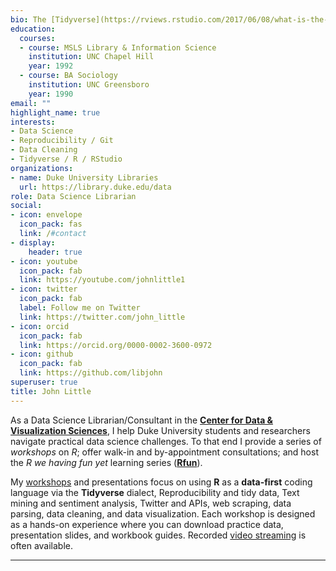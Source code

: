 ```yaml
---
bio: The [Tidyverse](https://rviews.rstudio.com/2017/06/08/what-is-the-tidyverse/) empowers my passion for wrangling data into happy little rectangles
education:
  courses:
  - course: MSLS Library & Information Science
    institution: UNC Chapel Hill
    year: 1992
  - course: BA Sociology
    institution: UNC Greensboro
    year: 1990
email: ""
highlight_name: true
interests:
- Data Science
- Reproducibility / Git
- Data Cleaning
- Tidyverse / R / RStudio
organizations:
- name: Duke University Libraries
  url: https://library.duke.edu/data
role: Data Science Librarian
social:
- icon: envelope
  icon_pack: fas
  link: /#contact
- display:
    header: true
- icon: youtube
  icon_pack: fab
  link: https://youtube.com/johnlittle1    
- icon: twitter
  icon_pack: fab
  label: Follow me on Twitter
  link: https://twitter.com/john_little
- icon: orcid
  icon_pack: fab
  link: https://orcid.org/0000-0002-3600-0972
- icon: github
  icon_pack: fab
  link: https://github.com/libjohn
superuser: true
title: John Little
---
```


As a Data Science Librarian/Consultant in the [**Center for Data & Visualization Sciences**](//library.duke.edu/data), I help Duke University students and researchers navigate practical data science challenges.  To that end I provide a series of *workshops* on *R*; offer walk-in and by-appointment consultations; and host the *R we having fun yet* learning series ([**Rfun**](//rfun.library.duke.edu/)). 

My [workshops](#workshops) and presentations focus on using **R** as a **data-first** coding language via the **Tidyverse** dialect, Reproducibility and tidy data, Text mining and sentiment analysis, Twitter and APIs, web scraping, data parsing, data cleaning, and data visualization. Each workshop is designed as a hands-on experience where you can download  practice data, presentation slides, and workbook guides.  Recorded [video streaming](https://youtube.com/johnlittle1) is often available. 

***

<!-- {{< icon name="download" pack="fas" >}} Download my {{< staticref "uploads/resume.pdf" "newtab" >}}resumé{{< /staticref >}}. -->
